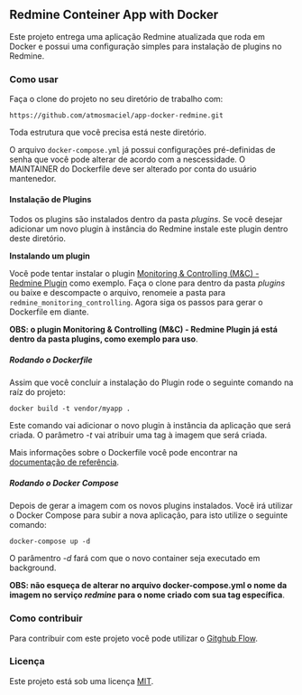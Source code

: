 Redmine Conteiner App with Docker
---------------------------------

Este projeto entrega uma aplicação Redmine atualizada que roda em Docker e possui uma configuração simples para instalação de plugins no Redmine.

### Como usar

Faça o clone do projeto no seu diretório de trabalho com:

```https://github.com/atmosmaciel/app-docker-redmine.git```

Toda estrutura que você precisa está neste diretório.

O arquivo ```docker-compose.yml``` já possui configurações pré-definidas de senha que você pode alterar de acordo com a nescessidade. O MAINTAINER do Dockerfile deve ser alterado por conta do usuário mantenedor.

#### Instalação de Plugins

Todos os plugins são instalados dentro da pasta *plugins*. Se você desejar adicionar um novo plugin à instância do Redmine instale este plugin dentro deste diretório.

**Instalando um plugin**

Você pode tentar instalar o plugin [Monitoring & Controlling (M&C) - Redmine Plugin](https://github.com/alexmonteiro/Redmine-Monitoring-Controlling) como exemplo. Faça o clone para dentro da pasta *plugins* ou baixe e descompacte o arquivo, renomeie a pasta para ```redmine_monitoring_controlling```. Agora siga os passos para gerar o Dockerfile em diante.

**OBS: o plugin Monitoring & Controlling (M&C) - Redmine Plugin já está dentro da pasta plugins, como exemplo para uso**.

##### Rodando o Dockerfile

Assim que você concluir a instalação do Plugin rode o seguinte comando na raíz do projeto:

```docker build -t vendor/myapp .```

Este comando vai adicionar o novo plugin à instância da aplicação que será criada. O parâmetro *-t* vai atribuir uma tag à imagem que será criada.

Mais informações sobre o Dockerfile você pode encontrar na [documentação de referência](https://docs.docker.com/engine/reference/builder/).

##### Rodando o Docker Compose

Depois de gerar a imagem com os novos plugins instalados. Você irá utilizar o Docker Compose para subir a nova aplicação, para isto utilize o seguinte comando:

```docker-compose up -d```

O parâmentro *-d* fará com que o novo container seja executado em background.

**OBS: não esqueça de alterar no arquivo docker-compose.yml o nome da imagem no serviço *redmine* para o nome criado com sua tag específica**.

### Como contribuir

Para contribuir com este projeto você pode utilizar o [Gitghub Flow](https://guides.github.com/introduction/flow/).

### Licença

Este projeto está sob uma licença [MIT](LICENSE.txt).
